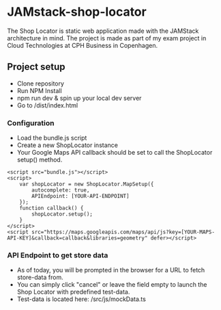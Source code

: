 # JAMstack-shop-locator
The Shop Locator is static web application made with the JAMStack architecture in mind. The project is made as part of my exam project in Cloud Technologies at CPH Business in Copenhagen.
## Project setup
- Clone repository
- Run NPM Install
- npm run dev & spin up your local dev server
- Go to /dist/index.html

### Configuration
- Load the bundle.js script
- Create a new ShopLocator instance
- Your Google Maps API callback should be set to call the ShopLocator setup() method.
```
<script src="bundle.js"></script>
<script>
	var shopLocator = new ShopLocator.MapSetup({
		autocomplete: true,
		APIEndpoint: [YOUR-API-ENDPOINT]
	});
	function callback() {
		shopLocator.setup();
	}
</script>
<script src="https://maps.googleapis.com/maps/api/js?key=[YOUR-MAPS-API-KEY]&callback=callback&libraries=geometry" defer></script>
```

### API Endpoint to get store data
- As of today, you will be prompted in the browser for a URL to fetch store-data from.
- You can simply click "cancel" or leave the field empty to launch the Shop Locator with predefined test-data.
- Test-data is located here: /src/js/mockData.ts
